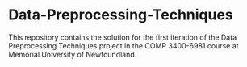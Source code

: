 # Data-Preprocessing-Techniques
This repository contains the solution for the first iteration of the Data Preprocessing Techniques project in the COMP 3400-6981 course at Memorial University of Newfoundland.
